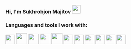 ### Hi, I'm Sukhrobjon Majitov <img src="https://media.giphy.com/media/hvRJCLFzcasrR4ia7z/giphy.gif" width="27px" >

### Languages and tools I work with:

<code><img src="https://upload.wikimedia.org/wikipedia/commons/thumb/6/61/HTML5_logo_and_wordmark.svg/2048px-HTML5_logo_and_wordmark.svg.png" width="30px"></code>
<code><img src="https://cdn.freebiesupply.com/logos/large/2x/css3-logo-png-transparent.png" width="35px"></code>
<code><img src="https://www.freepnglogos.com/uploads/javascript/javascript-wysiwyg-editor-and-reusable-assets-coherent-editor-5.png" width="33px"></code>
</code>
<code><img src="https://mui.com/static/logo.png" width="33px"></code>
<code><img src="https://shadowblood.gallerycdn.vsassets.io/extensions/shadowblood/tailwind-moon/3.0.2/1673948732518/Microsoft.VisualStudio.Services.Icons.Default" width="35px"></code>
<code><img src="https://cdn-icons-png.flaticon.com/512/919/919832.png" width="30px"></code>
<code><img src="https://miro.medium.com/v2/resize:fit:500/1*cPh7ujRIfcHAy4kW2ADGOw.png" width="30px"></code>
<code><img src="https://www.datocms-assets.com/75941/1657707878-nextjs_logo.png" width="30px"></code>
<code><img src="https://git-scm.com/images/logos/downloads/Git-Icon-1788C.png" width="30px"></code>
<code><img src="https://www.pngkey.com/png/full/178-1787366_coming-soon-github-white-icon-png.png" width="30px"></code>
<code><img src="https://assets.stickpng.com/images/5847f40ecef1014c0b5e488a.png" width="30px"></code>
